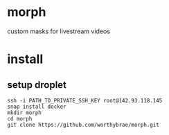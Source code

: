 # morph

custom masks for livestream videos

# install

## setup droplet

```
ssh -i PATH_TO_PRIVATE_SSH_KEY root@142.93.118.145
snap install docker
mkdir morph
cd morph
git clone https://github.com/worthybrae/morph.git
```
